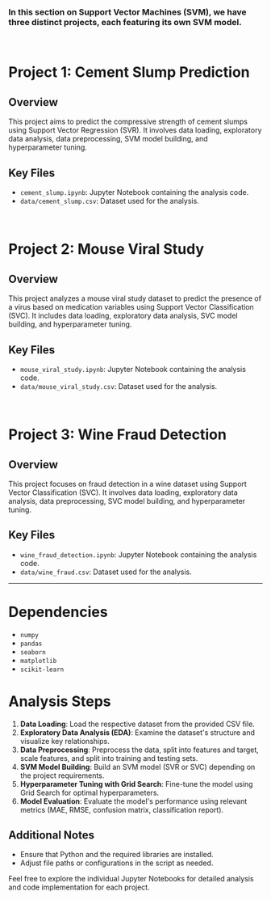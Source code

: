 ### In this section on Support Vector Machines (SVM), we have three distinct projects, each featuring its own SVM model.

<br>

# Project 1: Cement Slump Prediction

## Overview
This project aims to predict the compressive strength of cement slumps using Support Vector Regression (SVR). It involves data loading, exploratory data analysis, data preprocessing, SVM model building, and hyperparameter tuning.

## Key Files
- `cement_slump.ipynb`: Jupyter Notebook containing the analysis code.
- `data/cement_slump.csv`: Dataset used for the analysis.

<br>

# Project 2: Mouse Viral Study

## Overview
This project analyzes a mouse viral study dataset to predict the presence of a virus based on medication variables using Support Vector Classification (SVC). It includes data loading, exploratory data analysis, SVC model building, and hyperparameter tuning.

## Key Files
- `mouse_viral_study.ipynb`: Jupyter Notebook containing the analysis code.
- `data/mouse_viral_study.csv`: Dataset used for the analysis.

<br>

# Project 3: Wine Fraud Detection

## Overview
This project focuses on fraud detection in a wine dataset using Support Vector Classification (SVC). It involves data loading, exploratory data analysis, data preprocessing, SVC model building, and hyperparameter tuning.

## Key Files
- `wine_fraud_detection.ipynb`: Jupyter Notebook containing the analysis code.
- `data/wine_fraud.csv`: Dataset used for the analysis.

<hr>

# Dependencies
- `numpy`
- `pandas`
- `seaborn`
- `matplotlib`
- `scikit-learn`

# Analysis Steps
1. **Data Loading**: Load the respective dataset from the provided CSV file.
2. **Exploratory Data Analysis (EDA)**: Examine the dataset's structure and visualize key relationships.
3. **Data Preprocessing**: Preprocess the data, split into features and target, scale features, and split into training and testing sets.
4. **SVM Model Building**: Build an SVM model (SVR or SVC) depending on the project requirements.
5. **Hyperparameter Tuning with Grid Search**: Fine-tune the model using Grid Search for optimal hyperparameters.
6. **Model Evaluation**: Evaluate the model's performance using relevant metrics (MAE, RMSE, confusion matrix, classification report).

## Additional Notes

- Ensure that Python and the required libraries are installed.
- Adjust file paths or configurations in the script as needed.

Feel free to explore the individual Jupyter Notebooks for detailed analysis and code implementation for each project.